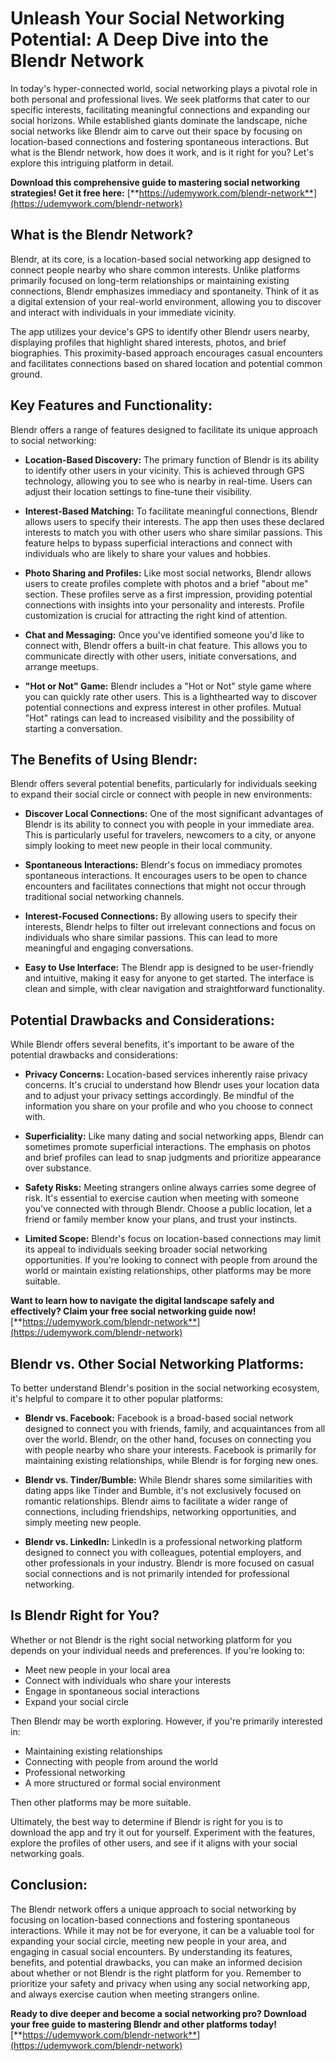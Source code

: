 # Unleash Your Social Networking Potential: A Deep Dive into the Blendr Network

In today's hyper-connected world, social networking plays a pivotal role in both personal and professional lives.  We seek platforms that cater to our specific interests, facilitating meaningful connections and expanding our social horizons. While established giants dominate the landscape, niche social networks like Blendr aim to carve out their space by focusing on location-based connections and fostering spontaneous interactions. But what is the Blendr network, how does it work, and is it right for you? Let's explore this intriguing platform in detail.

**Download this comprehensive guide to mastering social networking strategies! Get it free here:** [**https://udemywork.com/blendr-network**](https://udemywork.com/blendr-network)

## What is the Blendr Network?

Blendr, at its core, is a location-based social networking app designed to connect people nearby who share common interests. Unlike platforms primarily focused on long-term relationships or maintaining existing connections, Blendr emphasizes immediacy and spontaneity.  Think of it as a digital extension of your real-world environment, allowing you to discover and interact with individuals in your immediate vicinity.

The app utilizes your device's GPS to identify other Blendr users nearby, displaying profiles that highlight shared interests, photos, and brief biographies. This proximity-based approach encourages casual encounters and facilitates connections based on shared location and potential common ground.

## Key Features and Functionality:

Blendr offers a range of features designed to facilitate its unique approach to social networking:

*   **Location-Based Discovery:** The primary function of Blendr is its ability to identify other users in your vicinity.  This is achieved through GPS technology, allowing you to see who is nearby in real-time.  Users can adjust their location settings to fine-tune their visibility.

*   **Interest-Based Matching:**  To facilitate meaningful connections, Blendr allows users to specify their interests. The app then uses these declared interests to match you with other users who share similar passions. This feature helps to bypass superficial interactions and connect with individuals who are likely to share your values and hobbies.

*   **Photo Sharing and Profiles:** Like most social networks, Blendr allows users to create profiles complete with photos and a brief "about me" section.  These profiles serve as a first impression, providing potential connections with insights into your personality and interests.  Profile customization is crucial for attracting the right kind of attention.

*   **Chat and Messaging:** Once you've identified someone you'd like to connect with, Blendr offers a built-in chat feature.  This allows you to communicate directly with other users, initiate conversations, and arrange meetups.

*   **"Hot or Not" Game:** Blendr includes a "Hot or Not" style game where you can quickly rate other users.  This is a lighthearted way to discover potential connections and express interest in other profiles. Mutual "Hot" ratings can lead to increased visibility and the possibility of starting a conversation.

## The Benefits of Using Blendr:

Blendr offers several potential benefits, particularly for individuals seeking to expand their social circle or connect with people in new environments:

*   **Discover Local Connections:** One of the most significant advantages of Blendr is its ability to connect you with people in your immediate area. This is particularly useful for travelers, newcomers to a city, or anyone simply looking to meet new people in their local community.

*   **Spontaneous Interactions:** Blendr's focus on immediacy promotes spontaneous interactions.  It encourages users to be open to chance encounters and facilitates connections that might not occur through traditional social networking channels.

*   **Interest-Focused Connections:** By allowing users to specify their interests, Blendr helps to filter out irrelevant connections and focus on individuals who share similar passions. This can lead to more meaningful and engaging conversations.

*   **Easy to Use Interface:** The Blendr app is designed to be user-friendly and intuitive, making it easy for anyone to get started. The interface is clean and simple, with clear navigation and straightforward functionality.

## Potential Drawbacks and Considerations:

While Blendr offers several benefits, it's important to be aware of the potential drawbacks and considerations:

*   **Privacy Concerns:** Location-based services inherently raise privacy concerns.  It's crucial to understand how Blendr uses your location data and to adjust your privacy settings accordingly. Be mindful of the information you share on your profile and who you choose to connect with.

*   **Superficiality:**  Like many dating and social networking apps, Blendr can sometimes promote superficial interactions. The emphasis on photos and brief profiles can lead to snap judgments and prioritize appearance over substance.

*   **Safety Risks:**  Meeting strangers online always carries some degree of risk. It's essential to exercise caution when meeting with someone you've connected with through Blendr. Choose a public location, let a friend or family member know your plans, and trust your instincts.

*   **Limited Scope:** Blendr's focus on location-based connections may limit its appeal to individuals seeking broader social networking opportunities. If you're looking to connect with people from around the world or maintain existing relationships, other platforms may be more suitable.

**Want to learn how to navigate the digital landscape safely and effectively? Claim your free social networking guide now!** [**https://udemywork.com/blendr-network**](https://udemywork.com/blendr-network)

## Blendr vs. Other Social Networking Platforms:

To better understand Blendr's position in the social networking ecosystem, it's helpful to compare it to other popular platforms:

*   **Blendr vs. Facebook:** Facebook is a broad-based social network designed to connect you with friends, family, and acquaintances from all over the world. Blendr, on the other hand, focuses on connecting you with people nearby who share your interests. Facebook is primarily for maintaining existing relationships, while Blendr is for forging new ones.

*   **Blendr vs. Tinder/Bumble:** While Blendr shares some similarities with dating apps like Tinder and Bumble, it's not exclusively focused on romantic relationships. Blendr aims to facilitate a wider range of connections, including friendships, networking opportunities, and simply meeting new people.

*   **Blendr vs. LinkedIn:** LinkedIn is a professional networking platform designed to connect you with colleagues, potential employers, and other professionals in your industry. Blendr is more focused on casual social connections and is not primarily intended for professional networking.

## Is Blendr Right for You?

Whether or not Blendr is the right social networking platform for you depends on your individual needs and preferences. If you're looking to:

*   Meet new people in your local area
*   Connect with individuals who share your interests
*   Engage in spontaneous social interactions
*   Expand your social circle

Then Blendr may be worth exploring. However, if you're primarily interested in:

*   Maintaining existing relationships
*   Connecting with people from around the world
*   Professional networking
*   A more structured or formal social environment

Then other platforms may be more suitable.

Ultimately, the best way to determine if Blendr is right for you is to download the app and try it out for yourself.  Experiment with the features, explore the profiles of other users, and see if it aligns with your social networking goals.

## Conclusion:

The Blendr network offers a unique approach to social networking by focusing on location-based connections and fostering spontaneous interactions. While it may not be for everyone, it can be a valuable tool for expanding your social circle, meeting new people in your area, and engaging in casual social encounters. By understanding its features, benefits, and potential drawbacks, you can make an informed decision about whether or not Blendr is the right platform for you. Remember to prioritize your safety and privacy when using any social networking app, and always exercise caution when meeting strangers online.

**Ready to dive deeper and become a social networking pro? Download your free guide to mastering Blendr and other platforms today!** [**https://udemywork.com/blendr-network**](https://udemywork.com/blendr-network)
